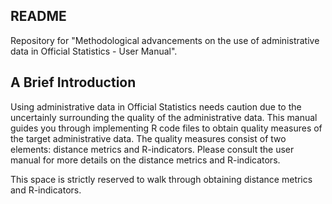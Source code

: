 ## README

Repository for "Methodological advancements on the use of administrative data in Official Statistics - User Manual".

## A Brief Introduction

Using administrative data in Official Statistics needs caution due
to the uncertainly surrounding the quality of the administrative
data. This manual guides you through implementing R code files to
obtain quality measures of the target administrative data. The
quality measures consist of two elements: distance metrics and
R-indicators. Please consult the user manual for more details on the
distance metrics and R-indicators.

This space is strictly reserved to walk through obtaining distance
metrics and R-indicators.